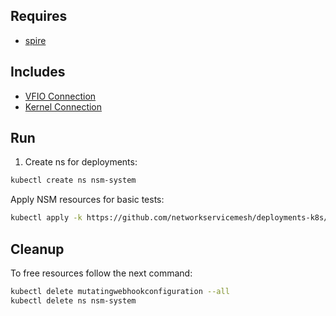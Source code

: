 ## Requires

- [spire](../spire)

## Includes

- [VFIO Connection](../use-cases/Vfio2Noop)
- [Kernel Connection](../use-cases/SriovKernel2Noop)

## Run

1. Create ns for deployments:
```bash
kubectl create ns nsm-system
```

Apply NSM resources for basic tests:
```bash
kubectl apply -k https://github.com/networkservicemesh/deployments-k8s/examples/sriov?ref=c4b2b7d6dc7e79243c70477d7795c7d636ddfa2a
```

## Cleanup

To free resources follow the next command:
```bash
kubectl delete mutatingwebhookconfiguration --all
kubectl delete ns nsm-system
```
